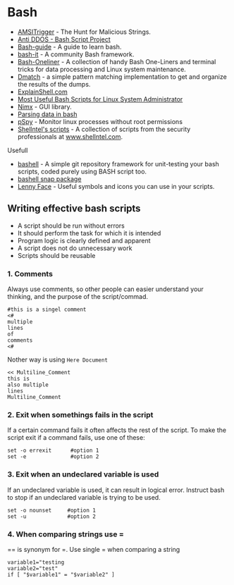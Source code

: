 # Bash

- [AMSITrigger](https://github.com/RythmStick/AMSITrigger) - The Hunt for Malicious Strings.
- [Anti DDOS - Bash Script Project](https://github.com/anti-ddos/Anti-DDOS)
- [Bash-guide](https://github.com/Idnan/bash-guide) - A guide to learn bash.
- [bash-it](https://github.com/Bash-it/bash-it) - A community Bash framework.
- [Bash-Oneliner](https://github.com/onceupon/Bash-Oneliner) - A collection of handy Bash One-Liners and terminal tricks for data processing and Linux system maintenance.
- [Dmatch](https://github.com/guelfoweb/dmatch) - a simple pattern matching implementation to get and organize the results of the dumps.
- [ExplainShell.com](https://explainshell.com)
- [Most Useful Bash Scripts for Linux System Administrator](https://www.techbrown.com/most-useful-bash-scripts-linux-system-administrator/)
- [Nimx](https://github.com/yglukhov/nimx) - GUI library.
- [Parsing data in bash](https://github.com/r00t-3xp10it/hacking-material-books/blob/master/bash/parsing_data_in_bash.md)
- [pSpy](https://github.com/DominicBreuker/pspy) - Monitor linux processes without root permissions
- [Shellntel's scripts](https://github.com/Shellntel/scripts) - A collection of scripts from the security professionals at www.shellntel.com.

Usefull
- [bashell](https://gitlab.com/zoralab/BaSHELL) - A simple git repository framework for unit-testing your bash scripts, coded purely using BASH script too.
- [bashell snap package](https://snapcraft.io/bashell)
- [Lenny Face](https://www.lennyfacecopypaste.com/) - Useful symbols and icons you can use in your scripts.

## Writing effective bash scripts
- A script should be run without errors
- It should perform the task for which it is intended
- Program logic is clearly defined and apparent
- A script does not do unnecessary work
- Scripts should be reusable
### 1. Comments
Always use comments, so other people can easier understand your thinking, and the purpose of the script/commad.
````
#this is a singel comment
<#
multiple
lines
of
comments
<#
````
Nother way is using `Here Document`
````
<< Multiline_Comment
this is
also multiple
lines
Multiline_Comment
````
### 2. Exit when somethings fails in the script
If a certain command fails it often affects the rest of the script. To make the script exit if a command fails, use one of these:
````
set -o errexit      #option 1
set -e              #option 2
````
### 3. Exit when an undeclared variable is used
If an undeclared variable is used, it can result in logical error. Instruct bash to stop if an undeclared variable is trying to be used.
````
set -o nounset     #option 1
set -u             #option 2
````
### 4. When comparing strings use =
== is synonym for =. Use single = when comparing a string
````
variable1="testing
variable2="test"
if [ "$variable1" = "$variable2" ]
````
